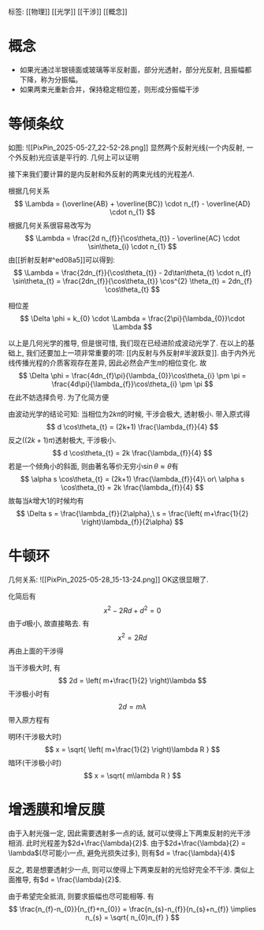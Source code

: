 标签: [[物理]] [[光学]] [[干涉]] [[概念]]

# 概念

+ 如果光通过半银镜面或玻璃等半反射面，部分光透射，部分光反射, 且振幅都下降，称为分振幅。
+ 如果两束光重新合并，保持稳定相位差，则形成分振幅干涉

# 等倾条纹

如图: 
![[PixPin_2025-05-27_22-52-28.png]]
显然两个反射光线(一个内反射, 一个外反射)光应该是平行的. 几何上可以证明

接下来我们要计算的是内反射和外反射的两束光线的光程差$\Lambda$. 

根据几何关系
$$
\Lambda = (\overline{AB} + \overline{BC}) \cdot n_{f} - \overline{AD} \cdot n_{1}
$$
根据几何关系很容易改写为
$$
\Lambda = \frac{2d n_{f}}{\cos\theta_{t}} - \overline{AC} \cdot \sin\theta_{i} \cdot n_{1}
$$
由[[折射反射#^ed08a5]]可以得到: 
$$
\Lambda = \frac{2dn_{f}}{\cos\theta_{t}} - 2d\tan\theta_{t} \cdot n_{f} \sin\theta_{t} = \frac{2dn_{f}}{\cos\theta_{t}} \cos^{2} \theta_{t} = 2dn_{f} \cos\theta_{t}
$$

相位差
$$
\Delta \phi = k_{0} \cdot \Lambda = \frac{2\pi}{\lambda_{0}}\cdot \Lambda 
$$

以上是几何光学的推导, 但是很可惜, 我们现在已经进阶成波动光学了. 在以上的基础上, 我们还要加上一项非常重要的项: [[内反射与外反射#半波跃变]]. 由于内外光线传播光程的介质客观存在差异, 因此必然会产生$\pi$的相位变化. 故
$$
\Delta \phi = \frac{4dn_{f}\pi}{\lambda_{0}}\cos\theta_{i} \pm \pi = \frac{4d\pi}{\lambda_{f}}\cos\theta_{i} \pm \pi
$$
在此不妨选择负号. 为了化简方便

由波动光学的结论可知: 当相位为$2k\pi$的时候, 干涉会极大, 透射极小. 带入原式得
$$
d \cos\theta_{t} = (2k+1) \frac{\lambda_{f}}{4}
$$
反之($(2k+1)\pi$)透射极大, 干涉极小. 
$$
d \cos\theta_{t} = 2k \frac{\lambda_{f}}{4}
$$
若是一个倾角小的斜面, 则由著名等价无穷小$\sin\theta \approx \theta$有
$$
\alpha s \cos\theta_{t} = (2k+1) \frac{\lambda_{f}}{4}\ or\ \alpha s \cos\theta_{t} = 2k \frac{\lambda_{f}}{4}
$$
故每当$k$增大1的时候均有
$$
\Delta s = \frac{\lambda_{f}}{2\alpha},\ s = \frac{\left( m+\frac{1}{2} \right)\lambda_{f}}{2\alpha}
$$
# 牛顿环

几何关系: ![[PixPin_2025-05-28_15-13-24.png]]
OK这很显眼了. 

化简后有
$$
x^{2} - 2Rd + d^{2} = 0
$$
由于$d$极小, 故直接略去. 有
$$
x^{2} = 2Rd
$$
再由上面的干涉得

当干涉极大时, 有
$$
2d = \left( m+\frac{1}{2} \right)\lambda
$$
干涉极小时有
$$
2d = m\lambda
$$
带入原方程有

明环(干涉极大时)
$$
x = \sqrt{ \left( m+\frac{1}{2} \right)\lambda R }
$$
暗环(干涉极小时)
$$
x = \sqrt{ m\lambda R }
$$

# 增透膜和增反膜

由于入射光强一定, 因此需要透射多一点的话, 就可以使得上下两束反射的光干涉相消. 此时光程差为$2d+\frac{\lambda}{2}$. 由于$2d+\frac{\lambda}{2} = \lambda$(尽可能小一点, 避免光损失过多), 则有$d = \frac{\lambda}{4}$

反之, 若是想要透射少一点, 则可以使得上下两束反射的光恰好完全不干涉. 类似上面推导, 有$d = \frac{\lambda}{2}$. 

由于希望完全抵消, 则要求振幅也尽可能相等. 有
$$
\frac{n_{f}-n_{0}}{n_{f}+n_{0}} = \frac{n_{s}-n_{f}}{n_{s}+n_{f}} \implies n_{s} = \sqrt{ n_{0}n_{f} }
$$


